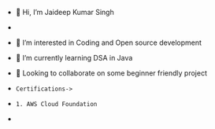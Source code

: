 
- 👋 Hi, I’m Jaideep Kumar Singh


-
- 👀 I’m interested in Coding and Open source development
- 🌱 I’m currently learning DSA in Java
- 💞️ Looking to collaborate on some beginner friendly project
-     Certifications->
-     1. AWS Cloud Foundation
-     

<!---
jstar2708/jstar2708 is a ✨ special ✨ repository because its `README.md` (this file) appears on your GitHub profile.
You can click the Preview link to take a look at your changes.
--->
